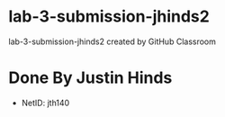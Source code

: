 # lab-3-submission-jhinds2
lab-3-submission-jhinds2 created by GitHub Classroom

# Done By Justin Hinds
- NetID: jth140

